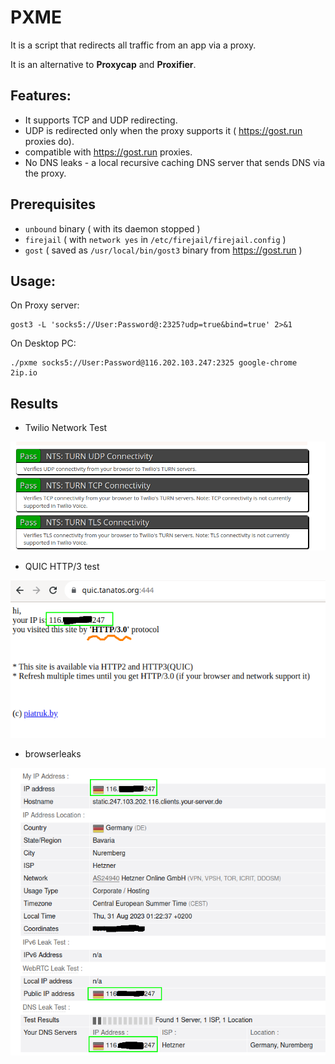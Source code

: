 # PXME

It is a script that redirects all traffic from an app via a proxy.

It is an alternative to **Proxycap** and **Proxifier**.

## Features:

- It supports TCP and UDP redirecting.
- UDP is redirected only when the proxy supports it ( https://gost.run proxies do).
- compatible with https://gost.run proxies.
- No DNS leaks - a local recursive caching DNS server that sends DNS via the proxy.

## Prerequisites

- `unbound` binary ( with its daemon stopped )
- `firejail` (  with `network yes` in `/etc/firejail/firejail.config` )
- `gost` ( saved as `/usr/local/bin/gost3` binary  from https://gost.run )

## Usage:


On Proxy server:

```
gost3 -L 'socks5://User:Password@:2325?udp=true&bind=true' 2>&1
```

On Desktop PC:

```
./pxme socks5://User:Password@116.202.103.247:2325 google-chrome 2ip.io
```

## Results

- Twilio Network Test

![](https://raw.githubusercontent.com/ezbik/scripts/master/pxme/results/twilio.png)

- QUIC HTTP/3 test

![](https://raw.githubusercontent.com/ezbik/scripts/master/pxme/results/quic.png)

- browserleaks 

![](https://raw.githubusercontent.com/ezbik/scripts/master/pxme/results/browserleaks.png)
